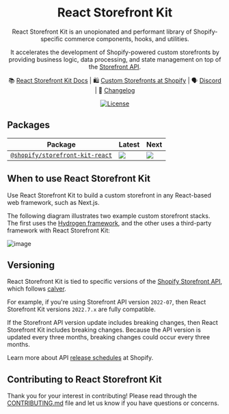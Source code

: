 <div align="center">

# React Storefront Kit

React Storefront Kit is an unopionated and performant library of Shopify-specific commerce components, hooks, and utilities. 

It accelerates the development of Shopify-powered custom storefronts by providing business logic, data processing, and state management on top of the [Storefront API](https://shopify.dev/api/storefront).

📚 [React Storefront Kit Docs](https://shopify.dev/custom-storefronts/react-storefront-kit) | 🛍️ [Custom Storefronts at Shopify](https://shopify.dev/custom-storefronts) | 🗣 [Discord](https://discord.gg/Hefq6w5c5d) | 📝 [Changelog](https://github.com/Shopify/storefront-kit/blob/main/packages/react/CHANGELOG.md)

<a href="https://github.com/Shopify/storefront-kit/blob/main/LICENSE.md"><img src="https://img.shields.io/npm/l/@shopify/hydrogen.svg?sanitize=true" alt="License"></a>

</div>

## Packages

| Package                                             | Latest                                                                                                                                                      | Next                                                                                                                                                      |
| --------------------------------------------------- | ----------------------------------------------------------------------------------------------------------------------------------------------------------- | --------------------------------------------------------------------------------------------------------------------------------------------------------- |
| [`@shopify/storefront-kit-react`](/packages/react/) | <a href="https://www.npmjs.com/package/@shopify/storefront-kit-react"><img src="https://img.shields.io/npm/v/@shopify/storefront-kit-react/latest.svg"></a> | <a href="https://www.npmjs.com/package/@shopify/storefront-kit-react"><img src="https://img.shields.io/npm/v/@shopify/storefront-kit-react/next.svg"></a> |

## When to use React Storefront Kit

Use React Storefront Kit to build a custom storefront in any React-based web framework, such as Next.js.

The following diagram illustrates two example custom storefront stacks. The first uses the [Hydrogen framework](https://shopify.dev/custom-storefronts/hydrogen), and the other uses a third-party framework with React Storefront Kit:

![image](https://user-images.githubusercontent.com/27507835/214366331-2841b22c-eb8b-4d48-baca-8bfeaf1ef105.png)

## Versioning

React Storefront Kit is tied to specific versions of the [Shopify Storefront API](https://shopify.dev/api/storefront), which follows [calver](https://calver.org/).

For example, if you're using Storefront API version `2022-07`, then React Storefront Kit versions `2022.7.x` are fully compatible.

If the Storefront API version update includes breaking changes, then React Storefront Kit includes breaking changes. Because the API version is updated every three months, breaking changes could occur every three months.

Learn more about API [release schedules](https://shopify.dev/api/usage/versioning#release-schedule) at Shopify.

## Contributing to React Storefront Kit

Thank you for your interest in contributing! Please read through the [CONTRIBUTING.md](./CONTRIBUTING.md) file and let us know if you have questions or concerns.
